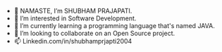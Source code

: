 - 👋 NAMASTE, I’m SHUBHAM PRAJAPATI.
- 👀 I’m interested in Software Development.
- 🌱 I’m currently learning a programming language that's named JAVA. 
- 💞️ I’m looking to collaborate on an Open Source project.
- 📫 Linkedin.com/in/shubhamprjapti2004



